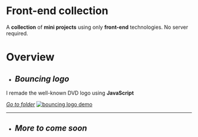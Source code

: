 # __Front-end collection__
A __collection__ of __mini projects__ using only __front-end__ technologies. No server required.

# Overview

- ## *Bouncing logo*
I remade the well-known DVD logo using __JavaScript__

*[Go to folder](bouncing-logo)*
[<img src="https://media.discordapp.net/attachments/574881648211132418/742769156058775673/DVD-demo.gif?width=1130&height=616" alt="bouncing logo demo">](bouncing-logo)
___

- ## *More to come soon*
